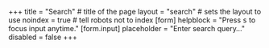 +++
title = "Search" # title of the page
layout = "search" # sets the layout to use
noindex = true # tell robots not to index
[form]
  helpblock = "Press <kbd>s</kbd> to focus input anytime."
[form.input]
  placeholder = "Enter search query…"
  disabled = false
+++
